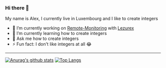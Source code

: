 ### Hi there 👋

My name is Alex, I currently live in Luxembourg and I like to create integers

- 🔭 I’m currently working on [Remote-Monitoring](https://github.com/VoxCrafterLP/Remote-Monitoring) with [Lezurex](https://github.com/lezurex)
- 🌱 I’m currently learning how to create integers 
- 💬 Ask me how to create integers
- ⚡ Fun fact: I don't like integers at all 😂

---

[![Anurag's github stats](https://github-readme-stats.vercel.app/api?username=voxcrafterlp&hide=stars&count_private=true)](https://github.com/anuraghazra/github-readme-stats)
[![Top Langs](https://github-readme-stats.vercel.app/api/top-langs/?username=voxcrafterlp&layout=compact&count_private=true)](https://github.com/anuraghazra/github-readme-stats)
